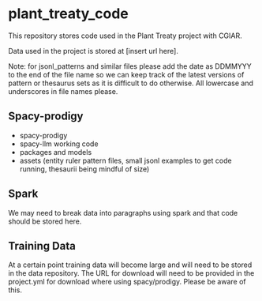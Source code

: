 
# plant_treaty_code

<!-- badges: start -->
<!-- badges: end -->

This repository stores code used in the Plant Treaty project with CGIAR. 

Data used in the project is stored at [insert url here].

Note: for jsonl_patterns and similar files please add the date as DDMMYYY to the end of the file name so we can keep track
of the latest versions of pattern or thesaurus sets as it is difficult to do otherwise. All lowercase and underscores in file names
please. 

## Spacy-prodigy

- spacy-prodigy 
- spacy-llm working code
- packages and models
- assets (entity ruler pattern files, small jsonl examples to get code running, thesaurii being mindful of size)

## Spark

We may need to break data into paragraphs using spark and that code should be stored here. 

## Training Data

At a certain point training data will become large and will need to be stored in the data repository. The URL for download will need to 
be provided in the project.yml for download where using spacy/prodigy. Please be aware of this. 